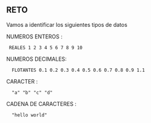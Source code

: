 ## RETO 
Vamos a identificar los siguientes tipos de datos

NUMEROS ENTEROS : 

     REALES 1 2 3 4 5 6 7 8 9 10

NUMEROS DECIMALES: 

      FLOTANTES 0.1 0.2 0.3 0.4 0.5 0.6 0.7 0.8 0.9 1.1

CARACTER : 

      "a" "b" "c" "d"

CADENA DE CARACTERES : 

      "hello world"
    
